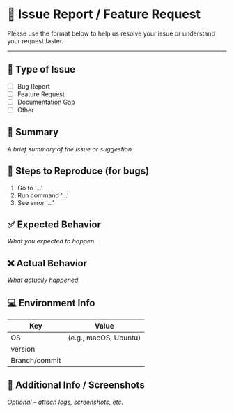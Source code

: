 # 🐞 Issue Report / Feature Request

Please use the format below to help us resolve your issue or understand your request faster.

---

## 🧩 Type of Issue

- [ ] Bug Report  
- [ ] Feature Request  
- [ ] Documentation Gap  
- [ ] Other

## 📝 Summary

_A brief summary of the issue or suggestion._

## 🔁 Steps to Reproduce (for bugs)

1. Go to '...'
2. Run command '...'
3. See error '...'

## ✅ Expected Behavior

_What you expected to happen._

## ❌ Actual Behavior

_What actually happened._

## 💻 Environment Info

| Key            | Value                |
|----------------|----------------------|
| OS             | (e.g., macOS, Ubuntu)|
| version        |                      |
| Branch/commit  |                      |

## 📎 Additional Info / Screenshots

_Optional – attach logs, screenshots, etc._
